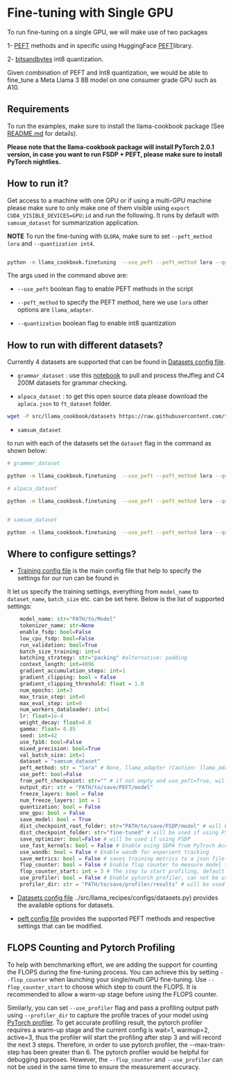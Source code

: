 # Fine-tuning with Single GPU

To run fine-tuning on a single GPU, we will  make use of two packages

1- [PEFT](https://huggingface.co/blog/peft) methods and in specific using HuggingFace [PEFT](https://github.com/huggingface/peft)library.

2- [bitsandbytes](https://github.com/TimDettmers/bitsandbytes) int8 quantization.

Given combination of PEFT and Int8 quantization, we would be able to fine_tune a Meta Llama 3 8B model on one consumer grade GPU such as A10.

## Requirements
To run the examples, make sure to install the llama-cookbook package (See [README.md](../README.md) for details).

**Please note that the llama-cookbook package will install PyTorch 2.0.1 version, in case you want to run FSDP + PEFT, please make sure to install PyTorch nightlies.**

## How to run it?

Get access to a machine with one GPU or if using a multi-GPU machine please make sure to only make one of them visible using `export CUDA_VISIBLE_DEVICES=GPU:id` and run the following. It runs by default with `samsum_dataset` for summarization application.

**NOTE** To run the fine-tuning with `QLORA`, make sure to set `--peft_method lora` and `--quantization int4`.

```bash

python -m llama_cookbook.finetuning  --use_peft --peft_method lora --quantization 8bit --use_fp16 --model_name /path_of_model_folder/8B --output_dir Path/to/save/PEFT/model

```
The args used in the command above are:

* `--use_peft` boolean flag to enable PEFT methods in the script

* `--peft_method` to specify the PEFT method, here we use `lora` other options are `llama_adapter`.

* `--quantization` boolean flag to enable int8 quantization


## How to run with different datasets?

Currently 4 datasets are supported that can be found in [Datasets config file](../llama_recipes/configs/datasets.py).

* `grammar_dataset` : use this [notebook](../llama_recipes/datasets/grammar_dataset/grammar_dataset_process.ipynb) to pull and process theJfleg and C4 200M datasets for grammar checking.

* `alpaca_dataset` : to get this open source data please download the `aplaca.json` to `ft_dataset` folder.

```bash
wget -P src/llama_cookbook/datasets https://raw.githubusercontent.com/tatsu-lab/stanford_alpaca/main/alpaca_data.json
```

* `samsum_dataset`

to run with each of the datasets set the `dataset` flag in the command as shown below:

```bash
# grammer_dataset

python -m llama_cookbook.finetuning  --use_peft --peft_method lora --quantization 8bit --dataset grammar_dataset --model_name /path_of_model_folder/8B --output_dir Path/to/save/PEFT/model

# alpaca_dataset

python -m llama_cookbook.finetuning  --use_peft --peft_method lora --quantization 8bit --dataset alpaca_dataset --model_name /path_of_model_folder/8B --output_dir Path/to/save/PEFT/model


# samsum_dataset

python -m llama_cookbook.finetuning  --use_peft --peft_method lora --quantization 8bit --dataset samsum_dataset --model_name /path_of_model_folder/8B --output_dir Path/to/save/PEFT/model

```

## Where to configure settings?

* [Training config file](../llama_recipes/configs/training.py) is the main config file that help to specify the settings for our run can be found in

It let us specify the training settings, everything from `model_name` to `dataset_name`, `batch_size` etc. can be set here. Below is the list of supported settings:

```python
    model_name: str="PATH/to/Model"
    tokenizer_name: str=None
    enable_fsdp: bool=False
    low_cpu_fsdp: bool=False
    run_validation: bool=True
    batch_size_training: int=4
    batching_strategy: str="packing" #alternative: padding
    context_length: int=4096
    gradient_accumulation_steps: int=1
    gradient_clipping: bool = False
    gradient_clipping_threshold: float = 1.0
    num_epochs: int=3
    max_train_step: int=0
    max_eval_step: int=0
    num_workers_dataloader: int=1
    lr: float=1e-4
    weight_decay: float=0.0
    gamma: float= 0.85
    seed: int=42
    use_fp16: bool=False
    mixed_precision: bool=True
    val_batch_size: int=1
    dataset = "samsum_dataset"
    peft_method: str = "lora" # None, llama_adapter (Caution: llama_adapter is currently not supported with FSDP)
    use_peft: bool=False
    from_peft_checkpoint: str="" # if not empty and use_peft=True, will load the peft checkpoint and resume the fine-tuning on that checkpoint
    output_dir: str = "PATH/to/save/PEFT/model"
    freeze_layers: bool = False
    num_freeze_layers: int = 1
    quantization: bool = False
    one_gpu: bool = False
    save_model: bool = True
    dist_checkpoint_root_folder: str="PATH/to/save/FSDP/model" # will be used if using FSDP
    dist_checkpoint_folder: str="fine-tuned" # will be used if using FSDP
    save_optimizer: bool=False # will be used if using FSDP
    use_fast_kernels: bool = False # Enable using SDPA from PyTroch Accelerated Transformers, make use Flash Attention and Xformer memory-efficient kernels
    use_wandb: bool = False # Enable wandb for experient tracking
    save_metrics: bool = False # saves training metrics to a json file for later plotting
    flop_counter: bool = False # Enable flop counter to measure model throughput, can not be used with pytorch profiler at the same time.
    flop_counter_start: int = 3 # The step to start profiling, default is 3, which means after 3 steps of warmup stage, the profiler will start to count flops.
    use_profiler: bool = False # Enable pytorch profiler, can not be used with flop counter at the same time.
    profiler_dir: str = "PATH/to/save/profiler/results" # will be used if using profiler

```

* [Datasets config file](../llama_recipes/configs/datasets.py)
    ../src/llama_recipes/configs/datasets.py) provides the available options for datasets.

* [peft config file](../llama_recipes/configs/peft.py) provides the supported PEFT methods and respective settings that can be modified.

## FLOPS Counting and Pytorch Profiling

To help with benchmarking effort, we are adding the support for counting the FLOPS during the fine-tuning process. You can achieve this by setting `--flop_counter` when launching your single/multi GPU fine-tuning. Use `--flop_counter_start` to choose which step to count the FLOPS. It is recommended to allow a warm-up stage before using the FLOPS counter.

Similarly, you can set `--use_profiler` flag and pass a profiling output path using `--profiler_dir` to capture the profile traces of your model using [PyTorch profiler](https://pytorch.org/tutorials/intermediate/tensorboard_profiler_tutorial.html). To get accurate profiling result, the pytorch profiler requires a warm-up stage and the current config is wait=1, warmup=2, active=3, thus the profiler will start the profiling after step 3 and will record the next 3 steps. Therefore, in order to use pytorch profiler, the --max-train-step has been greater than 6.  The pytorch profiler would be helpful for debugging purposes. However, the `--flop_counter` and `--use_profiler` can not be used in the same time to ensure the measurement accuracy.
